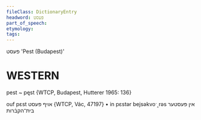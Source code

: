 ```yaml
---
fileClass: DictionaryEntry
headword: פּעסט
part_of_speech: 
etymology: 
tags: 
---
```

פּעסט
'Pest (Budapest)'

WESTERN
========

pest ~ pęst {WTCP, Budapest, Hutterer 1965: 136}

ouf pɛst אויף פּעסט {WTCP, Vác, 47197}
	•	in pɛstər bejsəkvoˑ˰rəs אין פּעסטער בית־הקבֿרות